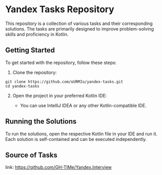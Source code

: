 # Yandex Tasks Repository

This repository is a collection of various tasks and their corresponding solutions. The tasks are primarily designed to improve
problem-solving skills and proficiency in Kotlin.

## Getting Started

To get started with the repository, follow these steps:

1. Clone the repository:

```shell
git clone https://github.com/oURMIo/yandex-tasks.git
cd yandex-tasks
```

2. Open the project in your preferred Kotlin IDE:

    * You can use IntelliJ IDEA or any other Kotlin-compatible IDE.

## Running the Solutions

To run the solutions, open the respective Kotlin file in your IDE and run it. Each solution is self-contained and can be executed
independently.

## Source of Tasks

link: https://github.com/GH-TIMe/Yandex.Interview